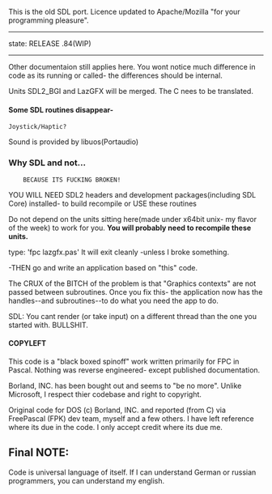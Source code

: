 This is the old SDL port.
Licence updated to Apache/Mozilla "for your programming pleasure".

---		

state:  RELEASE .84(WIP)

---

Other documentaion still applies here.
You wont notice much difference in code as its running or called-
	the differences should be internal.

Units SDL2_BGI and LazGFX will be merged. The C nees to be translated.

#### Some SDL routines disappear- 

	Joystick/Haptic?

Sound is provided by libuos(Portaudio)


### Why SDL and not...

		BECAUSE ITS FUCKING BROKEN!

YOU WILL NEED SDL2 headers and development packages(including SDL Core) installed-
	to build
	recompile
	or USE these routines
	
Do not depend on the units sitting here(made under x64bit unix- my flavor of the week) to work for you.
**You will probably need to recompile these units.**

type: 'fpc lazgfx.pas'
It will exit cleanly -unless I broke something. 

-THEN go and write an application based on "this" code.

The CRUX of the BITCH of the problem is that "Graphics contexts" are not passed between subroutines.
Once you fix this- the application now has the handles--and subroutines--to do what you need the app to do.

SDL: You cant render (or take input) on a different thread than the one you started with.
BULLSHIT.



#### COPYLEFT
   
This code is a "black boxed spinoff" work written primarily for FPC in Pascal.
Nothing was reverse engineered- except published documentation.

Borland, INC. has been bought out and seems to "be no more".
Unlike Microsoft, I respect thier codebase and right to copyright.

Original code for DOS (c) Borland, INC. and reported (from C) via FreePascal (FPK) dev team, myself and a few others.
I have left reference where its due in the code. I only accept credit where its due me.

## Final NOTE:

Code is universal language of itself. 
If I can understand German or russian programmers, you can understand my english.
